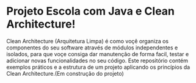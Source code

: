 # Projeto Escola com Java e Clean Architecture!

Clean Architecture (Arquitetura Limpa) é como voçê organiza os componentes do seu software através de módulos independentes e isolados, para que voçe consiga dar manutenção de forma facil, testar e adicionar novas funcionalidades no seu código. Este repositório contém exemplos práticos e a estrutura de um projeto aplicando os princípios da Clean Architecture.(Em construção do projeto)



